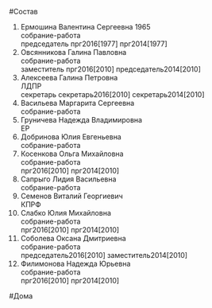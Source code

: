 #Состав  
1. Ермошина Валентина Сергеевна 1965  
    собрание-работа  
    председатель прг2016[1977] прг2014[1977]  
2. Овсянникова Галина Павловна  
    собрание-работа  
    заместитель прг2016[2010] председатель2014[2010]  
3. Алексеева Галина Петровна  
    ЛДПР  
    секретарь секретарь2016[2010] секретарь2014[2010]  
4. Васильева Маргарита Сергеевна  
    собрание-работа  
5. Груничева Надежда Владимировна  
    ЕР  
6. Добринова Юлия Евгеньевна  
    собрание-работа  
7. Косенкова Ольга Михайловна  
    собрание-работа  
    прг2016[2010] прг2014[2010]  
8. Сапрыго Лидия Васильевна  
    собрание-работа  
9. Семенов Виталий Георгиевич  
    КПРФ  
10. Слабко Юлия Михайловна  
    собрание-работа  
    прг2016[2010] прг2014[2010]  
11. Соболева Оксана Дмитриевна  
    собрание-работа  
    председатель2016[2010] заместитель2014[2010]  
12. Филимонова Надежда Юрьевна  
    собрание-работа  
    прг2016[2010] прг2014[2010]  
  
#Дома  
